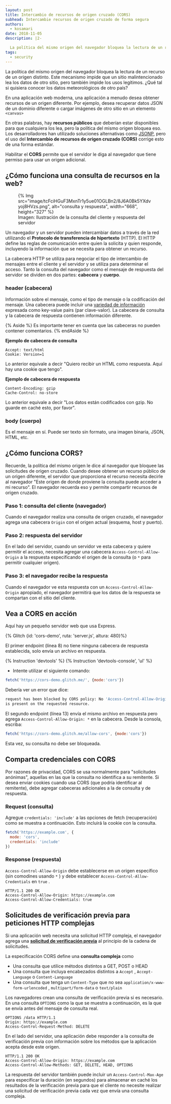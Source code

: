 ```yaml
---
layout: post
title: Intercambio de recursos de origen cruzado (CORS)
subhead: Intercambie recursos de origen cruzado de forma segura
authors:
  - kosamari
date: 2018-11-05
description: |2-

  La política del mismo origen del navegador bloquea la lectura de un recurso de un origen distinto. Este mecanismo impide que un sitio malintencionado lea los datos de otro sitio, pero también impide los usos legítimos. ¿Qué tal si  quisiera conocer los datos meteorológicos de otro país? Habilitar el CORS permite que el servidor le diga al navegador que tiene permitido utilizar un origen adicional.
tags:
  - security
---
```


La política del mismo origen del navegador bloquea la lectura de un recurso de un origen distinto. Este mecanismo impide que un sitio malintencionado lea los datos de otro sitio, pero también impide los usos legítimos. ¿Qué tal si  quisiera conocer los datos meteorológicos de otro país?

En una aplicación web moderna, una aplicación a menudo desea obtener recursos de un origen diferente. Por ejemplo, desea recuperar datos JSON de un dominio diferente o cargar imágenes de otro sitio en un elemento `<canvas>`

En otras palabras, hay **recursos públicos** que deberían estar disponibles para que cualquiera los lea, pero la política del mismo origen bloquea eso. Los desarrolladores han utilizado soluciones alternativas como [JSONP](https://stackoverflow.com/questions/2067472/what-is-jsonp-all-about), pero el uso del **Intercambio de recursos de origen cruzado (CORS)** corrige esto de una forma estándar.

Habilitar el **CORS** permite que el servidor le diga al navegador que tiene permiso para usar un origen adicional.

## ¿Cómo funciona una consulta de recursos en la web?

<figure data-float="right">{% Img src="image/tcFciHGuF3MxnTr1y5ue01OGLBn2/8J6A0Bk5YXdvyoj8HVzs.png", alt="consulta y respuesta", width="668", height="327" %} <figcaption> Imagen: Ilustración de la consulta del cliente y respuesta del servidor </figcaption></figure>

Un navegador y un servidor pueden intercambiar datos a través de la red utilizando el **Protocolo de transferencia de hipertexto** (HTTP). El HTTP define las reglas de comunicación entre quien la solicita y quien responde, incluyendo la información que se necesita para obtener un recurso.

La cabecera HTTP se utiliza para negociar el tipo de intercambio de mensajes entre el cliente y el servidor y se utiliza para determinar el acceso. Tanto la consulta del navegador como el mensaje de respuesta del servidor se dividen en dos partes: **cabecera** y **cuerpo**.

### header (cabecera)

Información sobre el mensaje, como el tipo de mensaje o la codificación del mensaje. Una cabecera puede incluir una [variedad de información](https://en.wikipedia.org/wiki/List_of_HTTP_header_fields) expresada como key-value pairs (par clave-valor). La cabecera de consulta y la cabecera de respuesta contienen información diferente.

{% Aside %} Es importante tener en cuenta que las cabeceras no pueden contener comentarios. {% endAside %}

**Ejemplo de cabecera de consulta**

```text
Accept: text/html
Cookie: Version=1
```

Lo anterior equivale a decir "Quiero recibir un HTML como respuesta. Aquí hay una cookie que tengo".

**Ejemplo de cabecera de respuesta**

```text
Content-Encoding: gzip
Cache-Control: no-store
```

Lo anterior equivale a decir "Los datos están codificados con gzip. No guarde en caché esto, por favor".

### body (cuerpo)

Es el mensaje en sí. Puede ser texto sin formato, una imagen binaria, JSON, HTML, etc.

## ¿Cómo funciona CORS?

Recuerde, la política del mismo origen le dice al navegador que bloquee las solicitudes de origen cruzado. Cuando desee obtener un recurso público de un origen diferente, el servidor que proporciona el recurso necesita decirle al navegador "Este origen de donde proviene la consulta puede acceder a mi recurso". El navegador recuerda eso y permite compartir recursos de origen cruzado.

### Paso 1: consulta del cliente (navegador)

Cuando el navegador realiza una consulta de origen cruzado, el navegador agrega una cabecera `Origin` con el origen actual (esquema, host y puerto).

### Paso 2: respuesta del servidor

En el lado del servidor, cuando un servidor ve esta cabecera y quiere permitir el acceso, necesita agregar una cabecera `Access-Control-Allow-Origin` a la respuesta especificando el origen de la consulta (o `*` para permitir cualquier origen).

### Paso 3: el navegador recibe la respuesta

Cuando el navegador ve esta respuesta con un `Access-Control-Allow-Origin` apropiado, el navegador permitirá que los datos de la respuesta se compartan con el sitio del cliente.

## Vea a CORS en acción

Aquí hay un pequeño servidor web que usa Express.

{% Glitch {id: 'cors-demo', ruta: 'server.js', altura: 480}%}

El primer endpoint (línea 8) no tiene ninguna cabecera de respuesta establecida, solo envía un archivo en respuesta.

{% Instruction 'devtools' %} {% Instruction 'devtools-console', 'ul' %}

- Intente utilizar el siguiente comando:

```js
fetch('https://cors-demo.glitch.me/', {mode:'cors'})
```

Debería ver un error que dice:

```bash
request has been blocked by CORS policy: No 'Access-Control-Allow-Origin' header
is present on the requested resource.
```

El segundo endpoint (línea 13) envía el mismo archivo en respuesta pero agrega `Access-Control-Allow-Origin: *` en la cabecera. Desde la consola, escriba:

```js
fetch('https://cors-demo.glitch.me/allow-cors', {mode:'cors'})
```

Esta vez, su consulta no debe ser bloqueada.

## Comparta credenciales con CORS

Por razones de privacidad, CORS se usa normalmente para "solicitudes anónimas", aquellas en las que la consulta no identifica a su remitente. Si desea enviar cookies cuando usa CORS (que podría identificar al remitente), debe agregar cabeceras adicionales a la de consulta y de respuesta.

### Request (consulta)

Agregue `credentials: 'include'` a las opciones de fetch (recuperación) como se muestra a continuación. Esto incluirá la cookie con la consulta.

```js
fetch('https://example.com', {
  mode: 'cors',
  credentials: 'include'
})
```

### Response (respuesta)

`Access-Control-Allow-Origin` debe establecerse en un origen específico (sin comodines usando `*` ) y debe establecer `Access-Control-Allow-Credentials` en `true` .

```text
HTTP/1.1 200 OK
Access-Control-Allow-Origin: https://example.com
Access-Control-Allow-Credentials: true
```

## Solicitudes de verificación previa para peticiones HTTP complejas

Si una aplicación web necesita una solicitud HTTP compleja, el navegador agrega una **[solicitud de verificación previa](https://developer.mozilla.org/docs/Web/HTTP/CORS#preflighted_requests)** al principio de la cadena de solicitudes.

La especificación CORS define una **consulta compleja** como

- Una consulta que utilice métodos distintos a GET, POST o HEAD
- Una consulta que incluya encabezados distintos a `Accept` , `Accept-Language` o `Content-Language`
- Una consulta que tenga un `Content-Type` que no sea `application/x-www-form-urlencoded` , `multipart/form-data` o `text/plain`

Los navegadores crean una consulta de verificación previa si es necesario. En una consulta `OPTIONS` como la que se muestra a continuación, es la que se envía antes del mensaje de consulta real.

```text
OPTIONS /data HTTP/1.1
Origin: https://example.com
Access-Control-Request-Method: DELETE
```

En el lado del servidor, una aplicación debe responder a la consulta de verificación previa con información sobre los métodos que la aplicación acepta desde este origen.

```text
HTTP/1.1 200 OK
Access-Control-Allow-Origin: https://example.com
Access-Control-Allow-Methods: GET, DELETE, HEAD, OPTIONS
```

La respuesta del servidor también puede incluir un `Access-Control-Max-Age` para especificar la duración (en segundos) para almacenar en caché los resultados de la verificación previa para que el cliente no necesite realizar una solicitud de verificación previa cada vez que envía una consulta compleja.
